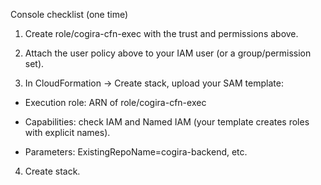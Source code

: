 Console checklist (one time)

1. Create role/cogira-cfn-exec with the trust and permissions above.

2. Attach the user policy above to your IAM user (or a group/permission set).

3. In CloudFormation → Create stack, upload your SAM template:

- Execution role: ARN of role/cogira-cfn-exec

- Capabilities: check IAM and Named IAM (your template creates roles with explicit names).

- Parameters: ExistingRepoName=cogira-backend, etc.

4. Create stack.
